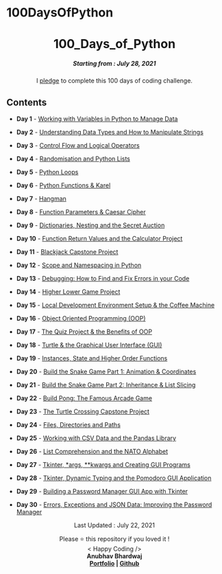 # 100DaysOfPython
<h1 align="center"> 
100_Days_of_Python
</h1>
<h5 align="center">
Starting from : July 28, 2021
</h5>

<p align="center">
I <a href="#">pledge</a> to complete this 100 days of coding challenge.
</p>

## Contents

- <b>Day 1</b> - [Working with Variables in Python to Manage Data]()

- <b>Day 2</b> - [Understanding Data Types and How to Manipulate Strings]()

- <b>Day 3</b> - [Control Flow and Logical Operators]()

- <b>Day 4</b> - [Randomisation and Python Lists]()

- <b>Day 5</b> - [Python Loops]()

- <b>Day 6</b> - [Python Functions & Karel]()

- <b>Day 7</b> - [Hangman]()

- <b>Day 8</b> - [Function Parameters & Caesar Cipher]()

- <b>Day 9</b> - [Dictionaries, Nesting and the Secret Auction]()

- <b>Day 10</b> - [Function Return Values and the Calculator Project]()

- <b>Day 11</b> - [Blackjack Capstone Project]()

- <b>Day 12</b> - [Scope and Namespacing in Python]()

- <b>Day 13</b> - [Debugging: How to Find and Fix Errors in your Code]()

- <b>Day 14</b> - [Higher Lower Game Project]()

- <b>Day 15</b> - [Local Development Environment Setup & the Coffee Machine]()

- <b>Day 16</b> - [Object Oriented Programming (OOP)]()

- <b>Day 17</b> - [The Quiz Project & the Benefits of OOP]()

- <b>Day 18</b> - [Turtle & the Graphical User Interface (GUI)]()

- <b>Day 19</b> - [Instances, State and Higher Order Functions]()

- <b>Day 20</b> - [Build the Snake Game Part 1: Animation & Coordinates]()

- <b>Day 21</b> - [Build the Snake Game Part 2: Inheritance & List Slicing]()

- <b>Day 22</b> - [Build Pong: The Famous Arcade Game]()

- <b>Day 23</b> - [ The Turtle Crossing Capstone Project]()

- <b>Day 24</b> - [Files, Directories and Paths]()

- <b>Day 25</b> - [Working with CSV Data and the Pandas Library]()

- <b>Day 26</b> - [List Comprehension and the NATO Alphabet]()

- <b>Day 27</b> - [Tkinter, \*args, \*\*kwargs and Creating GUI Programs]()

- <b>Day 28</b> - [Tkinter, Dynamic Typing and the Pomodoro GUI Application]()

- <b>Day 29</b> - [Building a Password Manager GUI App with Tkinter]()

- <b>Day 30</b> - [Errors, Exceptions and JSON Data: Improving the Password Manager]()



<p align="center">
Last Updated : July 22, 2021
</p>

<p align="center">
Please ⭐ this repository if you loved it !
<br>
< Happy Coding />
<br>
<b>Anubhav Bhardwaj<b>
<br>
<a href="#">Portfolio</a> | <a href="https://github.com/abd8126">Github</a>
</p>


